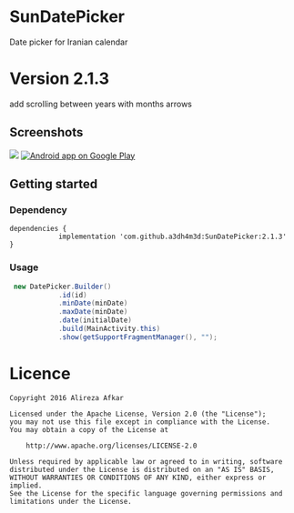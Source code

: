# SunDatePicker
Date picker for Iranian calendar

# Version 2.1.3
add scrolling between years with months arrows


## Screenshots

<img src="/Preview.jpg"/>

<a href="https://play.google.com/store/apps/details?id=com.afkar.sundatepicker">
  <img alt="Android app on Google Play" src="https://play.google.com/intl/en_us/badges/images/badge_new.png" />
</a>

## Getting started

### Dependency

```
dependencies {
	        implementation 'com.github.a3dh4m3d:SunDatePicker:2.1.3'
}
```

### Usage

```java
 new DatePicker.Builder()
            .id(id)
            .minDate(minDate)
            .maxDate(minDate)
            .date(initialDate)
            .build(MainActivity.this)
            .show(getSupportFragmentManager(), "");
```

# Licence

    Copyright 2016 Alireza Afkar
    
    Licensed under the Apache License, Version 2.0 (the "License");
    you may not use this file except in compliance with the License.
    You may obtain a copy of the License at
    
        http://www.apache.org/licenses/LICENSE-2.0
    
    Unless required by applicable law or agreed to in writing, software
    distributed under the License is distributed on an "AS IS" BASIS,
    WITHOUT WARRANTIES OR CONDITIONS OF ANY KIND, either express or implied.
    See the License for the specific language governing permissions and
    limitations under the License.
